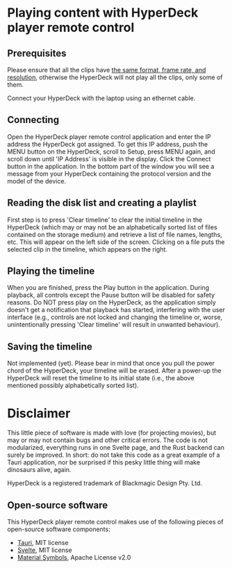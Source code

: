 # Playing content with HyperDeck player remote control

## Prerequisites

Please ensure that all the clips have [the same format, frame rate, 
and resolution](https://forum.blackmagicdesign.com/viewtopic.php?p=670924#p670924), 
otherwise the HyperDeck will not play all the clips, only some of them.

Connect your HyperDeck with the laptop using an ethernet cable.

## Connecting

Open the HyperDeck player remote control application and enter the 
IP address the HyperDeck got assigned. To get this IP address, push 
the MENU button on the HyperDeck, scroll to Setup, press MENU again, 
and scroll down until 'IP Address' is visible in the display. Click 
the Connect button in the application. In the bottom part of the 
window you will see a message from your HyperDeck containing the 
protocol version and the model of the device.

## Reading the disk list and creating a playlist

First step is to press 'Clear timeline' to clear the initial timeline 
in the HyperDeck (which may or may not be an alphabetically sorted 
list of files contained on the storage medium) and retrieve a list of 
file names, lengths, etc. This will appear on the left side of the 
screen. Clicking on a file puts the selected clip in the timeline, 
which appears on the right.

## Playing the timeline

When you are finished, press the Play button in the application. 
During playback, all controls except the Pause button will be 
disabled for safety reasons. Do NOT press play on the HyperDeck, as 
the application simply doesn't get a notification that playback has 
started, interfering with the user interface (e.g., controls are not 
locked and changing the timeline or, worse, unintentionally pressing 
'Clear timeline' will result in unwanted behaviour).

## Saving the timeline

Not implemented (yet). Please bear in mind that once you pull the 
power chord of the HyperDeck, your timeline will be erased. After 
a power-up the HyperDeck will reset the timeline to its initial state 
(i.e., the above mentioned possibly alphabetically sorted list).

# Disclaimer

This little piece of software is made with love (for projecting 
movies), but may or may not contain bugs and other critical errors. 
The code is not modularized, everything runs in one Svelte page, and 
the Rust backend can surely be improved. In short: do not take this 
code as a great example of a Tauri application, nor be surprised if 
this pesky little thing will make dinosaurs alive, again.

HyperDeck is a registered trademark of Blackmagic Design Pty. Ltd.

## Open-source software

This HyperDeck player remote control makes use of the following 
pieces of open-source software components:

- [Tauri](https://tauri.app), MIT license
- [Svelte](https://svelte.dev), MIT license
- [Material Symbols](https://fonts.google.com/icons), Apache License v2.0
